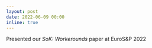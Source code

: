 ```yaml
---
layout: post
date: 2022-06-09 00:00
inline: true
---
```


Presented our _SoK: Workerounds_ paper at EuroS&P 2022 
